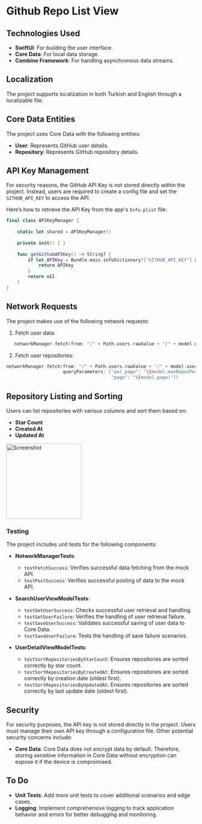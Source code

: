 # Github Repo List View

## Technologies Used

- **SwiftUI**: For building the user interface.
- **Core Data**: For local data storage.
- **Combine Framework**: For handling asynchronous data streams.

## Localization

The project supports localization in both Turkish and English through a localizable file.

## Core Data Entities

The project uses Core Data with the following entities:
- **User**: Represents GitHub user details.
- **Repository**: Represents GitHub repository details.

## API Key Management

For security reasons, the GitHub API Key is not stored directly within the project. Instead, users are required to create a config file and set the `GITHUB_API_KEY` to access the API.

Here’s how to retrieve the API Key from the app's `Info.plist` file:
```swift
final class APIKeyManager {
    
    static let shared = APIKeyManager()
    
    private init() { }
    
    func getGithubAPIKey() -> String? {
        if let APIKey = Bundle.main.infoDictionary?["GITHUB_API_KEY"] as? String {
            return APIKey
        }
        return nil
    }
}
```

## Network Requests

The project makes use of the following network requests:
1. Fetch user data:
```swift
   networkManager.fetch(from: "/" + Path.users.rawValue + "/" + model.username, queryParameters: nil)
```
2. Fetch user repositories:
```swift
networkManager.fetch(from: "/" + Path.users.rawValue + "/" + model.username + "/" + Path.repos.rawValue,
                     queryParameters: ["per_page": "\(model.maxReposPerPage)",
                                       "page": "\(model.page)"])
```

## Repository Listing and Sorting

Users can list repositories with various columns and sort them based on:
- **Star Count**
- **Created At**
- **Updated At**

<img src="https://github.com/user-attachments/assets/28e4ca1c-7433-4679-83c2-e09761bbf932" width="200" alt="Screenshot">

### Testing

The project includes unit tests for the following components:

- **NetworkManagerTests**:
  - `testFetchSuccess`: Verifies successful data fetching from the mock API.
  - `testPostSuccess`: Verifies successful posting of data to the mock API.

- **SearchUserViewModelTests**:
  - `testGetUserSuccess`: Checks successful user retrieval and handling.
  - `testGetUserFailure`: Verifies the handling of user retrieval failure.
  - `testSaveUserSuccess`: Validates successful saving of user data to Core Data.
  - `testSaveUserFailure`: Tests the handling of save failure scenarios.

- **UserDetailViewModelTests**:
  - `testSortRepositoriesByStarCount`: Ensures repositories are sorted correctly by star count.
  - `testSortRepositoriesByCreatedAt`: Ensures repositories are sorted correctly by creation date (oldest first).
  - `testSortRepositoriesByUpdatedAt`: Ensures repositories are sorted correctly by last update date (oldest first).

## Security

For security purposes, the API key is not stored directly in the project. Users must manage their own API key through a configuration file. Other potential security concerns include:

- **Core Data**: Core Data does not encrypt data by default. Therefore, storing sensitive information in Core Data without encryption can expose it if the device is compromised.
## To Do

- **Unit Tests**: Add more unit tests to cover additional scenarios and edge cases.
- **Logging**: Implement comprehensive logging to track application behavior and errors for better debugging and monitoring.
